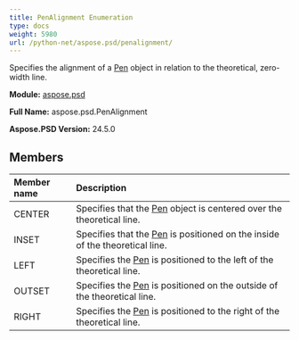 ```yaml
---
title: PenAlignment Enumeration
type: docs
weight: 5980
url: /python-net/aspose.psd/penalignment/
---
```


Specifies the alignment of a [Pen](/psd/python-net/aspose.psd/pen/) object in relation to the theoretical, zero-width line.

**Module:** [aspose.psd](/psd/python-net/aspose.psd/)

**Full Name:** aspose.psd.PenAlignment

**Aspose.PSD Version:** 24.5.0

## **Members**
| **Member name** | **Description** |
| :- | :- |
| CENTER | Specifies that the [Pen](/psd/python-net/aspose.psd/pen/) object is centered over the theoretical line. |
| INSET | Specifies that the [Pen](/psd/python-net/aspose.psd/pen/) is positioned on the inside of the theoretical line. |
| LEFT | Specifies the [Pen](/psd/python-net/aspose.psd/pen/) is positioned to the left of the theoretical line. |
| OUTSET | Specifies the [Pen](/psd/python-net/aspose.psd/pen/) is positioned on the outside of the theoretical line. |
| RIGHT | Specifies the [Pen](/psd/python-net/aspose.psd/pen/) is positioned to the right of the theoretical line. |
